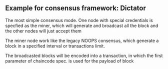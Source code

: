 ## Example for consensus framework: Dictator 

The most simple consensus mode. One node with special credentials is specfied as the miner, which will generate and broadcast all the block and the other nodes will just accept them

The miner node work like the legacy NOOPS consensus, which generate a block in a specified interval or transactions limit.

The broadcasted blocks will be encoded into a transaction, in which the first parameter of chaincode spec. is used for the payload of block